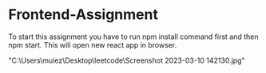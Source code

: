 # Frontend-Assignment

To start this assignment you have to run npm install command first and then npm start.
This will open new react app in browser.


"C:\Users\muiez\Desktop\leetcode\Screenshot 2023-03-10 142130.jpg"
